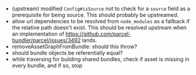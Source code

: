 - (upstream) modified `Config#isSource` not to check for a `source` field as a prerequisite for being source. This should probably be upstreamed.
- allow url dependencies to be resolved from `node_modules` as a fallback if the relative path doesn't exist. This should be resolved upstream when an implementation of https://github.com/parcel-bundler/parcel/issues/3492 lands.
- removeAssetGraphFromBundle: should this throw?
- should bundle objects be referentially equal?
- while traversing for building shared bundles, check if asset is missing in every bundle, and if so, stop
